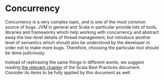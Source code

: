 # Concurrency

Concurrency is a very complex topic, and is one of the most common source of bugs. JVM in general and Scala in particular provide lots of tools, libraries and frameworks which help working with concurrency and abstract away the low-level details of thread management, but introduce another level of semantics which should also be understood by the developer in order not to make more bugs. Therefore, choosing the particular tool should be done judiciously.

Instead of rephrasing the same things in different words, we suggest reading [the relevant chapter](https://github.com/alexandru/scala-best-practices/blob/master/sections/4-concurrency-parallelism.md) of the Scala Best Practices document. Consider its items to be fully applied by this document as well.

